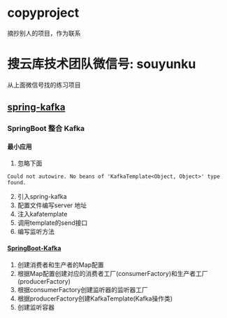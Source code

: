 # copyproject
摘抄别人的项目，作为联系

# 搜云库技术团队微信号: souyunku
从上面微信号找的练习项目
## [spring-kafka](https://github.com/spring-projects/spring-kafka)
### SpringBoot 整合 Kafka
#### 最小应用
1. 忽略下面
```
Could not autowire. No beans of 'KafkaTemplate<Object, Object>' type found. 
```
2. 引入spring-kafka
3. 配置文件编写server 地址
4. 注入kafatemplate
5. 调用template的send接口
6. 编写监听方法
#### [SpringBoot-Kafka](https://blog.csdn.net/a2267378/article/details/88595522)

1. 创建消费者和生产者的Map配置
2. 根据Map配置创建对应的消费者工厂(consumerFactory)和生产者工厂(producerFactory)
3. 根据consumerFactory创建监听器的监听器工厂
4. 根据producerFactory创建KafkaTemplate(Kafka操作类)
5. 创建监听容器